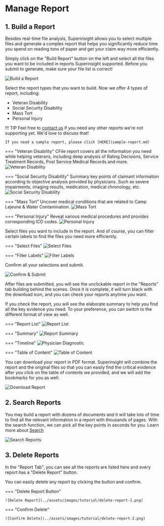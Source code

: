# Manage Report

## 1. Build a Report

Besides real-time file analysis, Superinsight allows you to select multiple files and generate a complex report that helps you significantly reduce time you spend on reading tons of paper and get your claim way more efficiently.

Simply click on the "Build Report" button on the left and select all the files you want to be included in reports Superinsight supported. Before you submit to generate, make sure your file list is correct!

![Build a Report](../assets/images/tutorial/build-report.png)

Select the report types that you want to build. Now we offer 4 types of report, including:

* Veteran Disability
* Social Security Disability
* Mass Tort
* Personal Injury

!!! TIP
    Feel free to [contact us](mailto:help@superinsight.ai) if you need any other reports we're not supporting yet. We'd love to discuss that!
    
    If you need a sample report, please click [HERE](sample-report.md)

=== "Veteran Disability"
    CFile report covers all the information you need while helping veterans, including deep analysis of Rating Decisions, Service Treatment Records, Post Service Medical Records and more.
    ![Veteran Disability](../assets/images/tutorial/report-type-va.png)

=== "Social Security Disability"
    Summary key points of claimant information according to objective analysis provided by physicians. Such as severe impairments, imaging results, medication, medical chronology, etc.
    ![Social Security Disability](../assets/images/tutorial/report-type-ssd.png)

=== "Mass Tort"
    Uncover medical conditions that are related to Camp Lejeune & Water Contamination.
    ![Mass Tort](../assets/images/tutorial/report-type-mt.png)

=== "Personal Injury"
    Reveal various medical procedures and provides corresponding ICD codes.
    ![Personal Injury](../assets/images/tutorial/report-type-pi.png)


Select files you want to include in the report. And of course, you can filter certain labels to find the files you need more efficiently.

=== "Select Files"
    ![Select Files](../assets/images/tutorial/select-file.png)

=== "Filter Labels"
    ![Filter Labels](../assets/images/tutorial/report-filter-file.png)

Confirm all your selections and submit.

![Confirm & Submit](../assets/images/tutorial/submit-file.png)

After files are submitted, you will see the unclickable report in the "Reports" tab building behind the scenes. Once it is complete, it will turn black with the download icon, and you can check your reports anytime you want.

If you check the report, you will see the elaborate summary to help you find all the key evidence you need. To your preference, you can switch to the different format of view as well.

=== "Report List"
    ![Report List](../assets/images/tutorial/report-list.png)

=== "Summary"
    ![Report Summary](../assets/images/tutorial/report-summary.png)

=== "Timeline"
    ![Physician Diagnostic](../assets/images/tutorial/report-physician.png)

=== "Table of Content"
    ![Table of Content](../assets/images/tutorial/table-of-content.png)

You can download your report in PDF format. Superinsight will combine the report and the original files so that you can easily find the critical evidence after you click on the table of contents we provided, and we will add the bookmarks for you as well.

![Download Report](../assets/images/tutorial/report-pdf.png)

## 2. Search Reports

You may build a report with dozens of documents and it will take lots of time to find all the relevant information in a report with thousands of pages. With the search function, we can pick all the key points in seconds for you. Learn more about [Search](../guide/search.md)

![Search Reports](../assets/images/tutorial/search-reports.png)

## 3. Delete Reports

In the "Report Tab", you can see all the reports are listed here and every report has a "Delete Report" button.

You can easily delete any report by clicking the button and confirm.

=== "Delete Report Button"

    ![Delete Report](../assets/images/tutorial/delete-report-1.png)

=== "Confirm Delete"

    ![Confirm Delete](../assets/images/tutorial/delete-report-2.png)